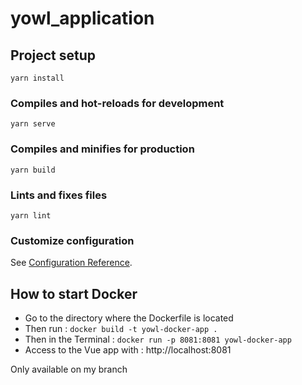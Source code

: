 # yowl_application

## Project setup
```
yarn install
```

### Compiles and hot-reloads for development
```
yarn serve
```

### Compiles and minifies for production
```
yarn build
```

### Lints and fixes files
```
yarn lint
```

### Customize configuration
See [Configuration Reference](https://cli.vuejs.org/config/).


## How to start Docker 

- Go to the directory where the Dockerfile is located 
- Then run : `docker build -t yowl-docker-app .`
- Then in the Terminal : `docker run -p 8081:8081 yowl-docker-app`
- Access to the Vue app with : http://localhost:8081


Only available on my branch
